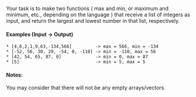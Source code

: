 Your task is to make two functions ( max and min, or maximum and minimum, etc., depending on the language ) that receive a list of integers as input, and return the largest and lowest number in that list, respectively.

#### Examples (Input -> Output)
```
* [4,6,2,1,9,63,-134,566]         -> max = 566, min = -134
* [-52, 56, 30, 29, -54, 0, -110] -> min = -110, max = 56
* [42, 54, 65, 87, 0]             -> min = 0, max = 87
* [5]                             -> min = 5, max = 5
```
#### Notes:
You may consider that there will not be any empty arrays/vectors.